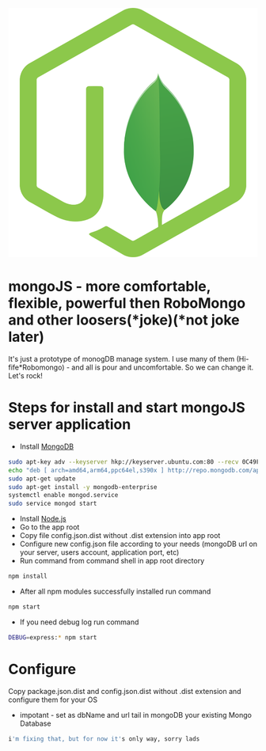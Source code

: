 ![mongoJS](https://raw.githubusercontent.com/jonnSmith/mongoJS/master/public/img/logo.png)

# mongoJS - more comfortable, flexible, powerful then RoboMongo and other loosers(*joke)(*not joke later)

It's just a prototype of monogDB manage system. I use many of them (Hi-fife*Robomongo) - and all is pour and uncomfortable. So we can change it. Let's rock!

# Steps for install and start mongoJS server application

* Install [MongoDB](https://docs.mongodb.com/manual/installation/)
```bash
sudo apt-key adv --keyserver hkp://keyserver.ubuntu.com:80 --recv 0C49F3730359A14518585931BC711F9BA15703C6
echo "deb [ arch=amd64,arm64,ppc64el,s390x ] http://repo.mongodb.com/apt/ubuntu xenial/mongodb-enterprise/3.4 multiverse" | sudo tee /etc/apt/sources.list.d/mongodb-enterprise.list
sudo apt-get update
sudo apt-get install -y mongodb-enterprise
systemctl enable mongod.service
sudo service mongod start
```

* Install [Node.js](https://nodejs.org/en/download/package-manager/)
* Go to the app root
* Copy file config.json.dist without .dist extension into app root
* Configure new config.json file according to your needs (mongoDB url on your server, users account, application port, etc)
* Run command from command shell in app root directory
```bash
npm install
```
* After all npm modules successfully installed run command
```bash
npm start
```
* If you need debug log run command
```bash
DEBUG=express:* npm start
```

# Configure

Copy package.json.dist and config.json.dist without .dist extension and configure them for your OS

* impotant - set as dbName and url tail in mongoDB your existing Mongo Database
```bash
i'm fixing that, but for now it's only way, sorry lads
```